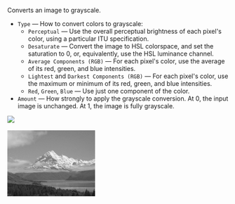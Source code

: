 Converts an image to grayscale.

   - `Type` — How to convert colors to grayscale:
      - `Perceptual` — Use the overall perceptual brightness of each pixel's color, using a particular ITU specification.
	  - `Desaturate` — Convert the image to HSL colorspace, and set the saturation to 0, or, equivalently, use the HSL luminance channel.
     - `Average Components (RGB)` — For each pixel's color, use the average of its red, green, and blue intensities.
     - `Lightest` and `Darkest Components (RGB)` — For each pixel's color, use the maximum or minimum of its red, green, and blue intensities.
      - `Red`, `Green`, `Blue` — Use just one component of the color.
   - `Amount` — How strongly to apply the grayscale conversion.  At 0, the input image is unchanged.  At 1, the image is fully grayscale.

![](mountains.png)

![](greyscale.png)
